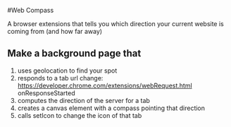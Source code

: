 #Web Compass

A browser extensions that tells you which direction your current website is coming from (and how far away)

## Make a background page that
 1. uses geolocation to find your spot
 1. responds to a tab url change: https://developer.chrome.com/extensions/webRequest.html onResponseStarted
 1. computes the direction of the server for a tab
 1. creates a canvas element with a compass pointing that direction
 1. calls setIcon to change the icon of that tab